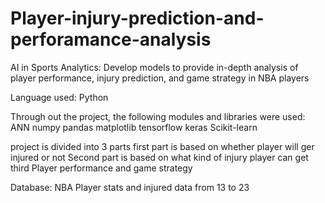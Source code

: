 # Player-injury-prediction-and-perforamance-analysis
AI in Sports Analytics: Develop models to provide in-depth analysis of player performance, injury prediction, and game strategy in NBA players

Language used: Python

Through out the project, the following modules and libraries were used:
ANN
numpy
pandas
matplotlib
tensorflow
keras
Scikit-learn

project is divided into 3 parts
  first part is based on whether player will ger injured or not
  Second part is based on what kind of injury player can get 
  third Player performance and game strategy

Database: NBA Player stats and injured data from 13 to 23
